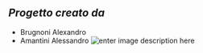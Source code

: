## *Progetto creato da*

 -  Brugnoni Alexandro
 - Amantini Alessandro
![enter image description here](https://www.denofgeek.com/wp-content/uploads/2018/01/Ana-de-Armas-in-Blade-Runner-2049.png?fit=1500,843)
